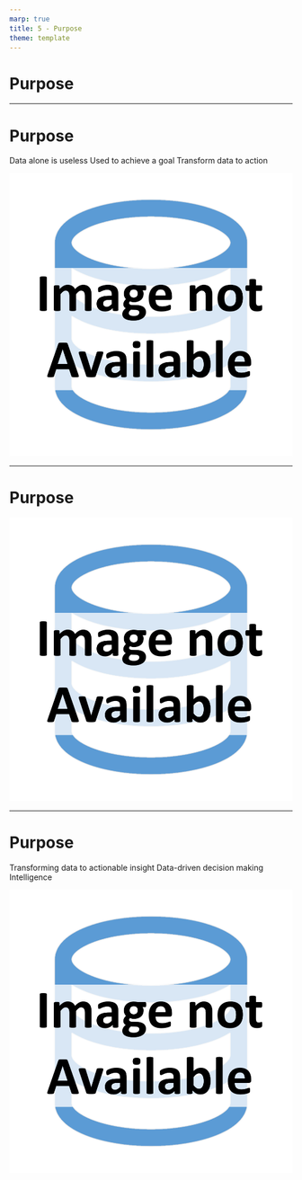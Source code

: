```yaml
---
marp: true
title: 5 - Purpose
theme: template
---
```


<!-- _class: title-only -->

# Purpose

<!--
What is the purpose of collecting data, creating information, and acquiring knowledge?

Essentially, what makes data so important in data science?
-->

---

<!-- _class: title-two-content-left-center -->

# Purpose

Data alone is useless
Used to achieve a goal
Transform data to action

![image An icon of a mountain with two peaks and a flag at the top of the taller peak in a flat minimalist style](images/placeholder.png)

<!--
Data, on it's own, is useless. 

However, it can be a stepping stone to achieve a goal or an objective of some kind.

In order to achieve our goal we need to transform data into something that is actionable.

We need to transform our data into actionable insight.
-->

---

<!-- _class: one-pane -->

# Purpose

![bg contain Vector art of an arrow pointing with five square boxes superimposed on top with the words "Data", "Info", "Knowledge", "Decision", and "Action" in each box progressing in the same direction as the arrow is pointing](images/placeholder.png)

<!--
We do this through the following process:

First, we collect data by observing the world and recording our observations.

Next, we organize, analyze, and interpret our data to create information.

Then, we combine this information with other information to create knowledge.

Next, we use this knowledge and new information to make an informed decision about which action to take.

Then, we can take action with the confidence that we have increased the likelihood of achieving our goal.
-->

---

<!-- _class: title-two-content-left-center -->

# Purpose

Transforming data to actionable insight
Data-driven decision making
Intelligence

![image An icon of a mountain with two peaks and a flag at the top of the taller peak in a flat minimalist style](images/placeholder.png)

<!--
In data science, we refer to this process as "transforming data into actionable insight".

In the world of business, this is often referred to as "data-driven decision making".

In our daily lives, we simply refer to this process as "intelligence" -- the use of knowledge and new information to make rational decisions about actions that will maximize our chances of achieving a goal.
-->
